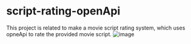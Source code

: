 # script-rating-openApi
This project is related to make a movie script rating system, which uses opneApi to rate the provided movie script.
![image](https://github.com/ZawarShaikh/script-rating-openApi/assets/108583648/97d9502e-cd8d-4e15-afa2-0f40ba53aa3e)
